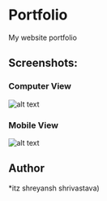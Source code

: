 # Portfolio
My website portfolio

## Screenshots:
### Computer View
![alt text](https://github.com/alisolanki/Portfolio/blob/master/Portfolio.PNG)

### Mobile View
![alt text](https://github.com/alisolanki/Portfolio/blob/master/Portfolio_mobile.PNG)

## Author
*itz shreyansh shrivastava)
